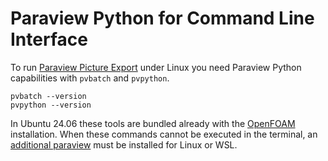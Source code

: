 Paraview Python for Command Line Interface
======================================================================

To run [Paraview Picture Export](../../scripts/paraview-export-all.py) under Linux you need Paraview Python capabilities with `pvbatch` and `pvpython`. 

    pvbatch --version
    pvpython --version


In Ubuntu 24.06 these tools are bundled already with the [OpenFOAM](openfoam.md) installation. 
When these commands cannot be executed in the terminal, an [additional paraview](paraview.linux.manual.md) must be installed for Linux or WSL.  
